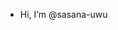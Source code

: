 - Hi, I’m @sasana-uwu

<!---
sasana-uwu/sasana-uwu is a ✨ special ✨ repository because its `README.md` (this file) appears on your GitHub profile.
You can click the Preview link to take a look at your changes.
--->

